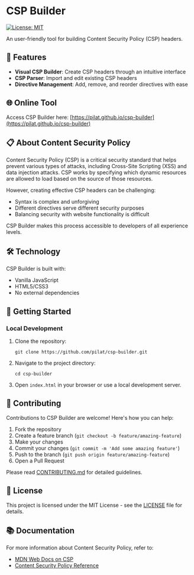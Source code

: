 # CSP Builder

[![License: MIT](https://img.shields.io/badge/License-MIT-blue.svg)](https://opensource.org/licenses/MIT)

An user-friendly tool for building Content Security Policy (CSP) headers.

## 🚀 Features

- **Visual CSP Builder**: Create CSP headers through an intuitive interface
- **CSP Parser**: Import and edit existing CSP headers
- **Directive Management**: Add, remove, and reorder directives with ease

## 🌐 Online Tool

Access CSP Builder here: [https://pilat.github.io/csp-builder](https://pilat.github.io/csp-builder)

## 📋 About Content Security Policy

Content Security Policy (CSP) is a critical security standard that helps prevent various types of attacks, including Cross-Site Scripting (XSS) and data injection attacks. CSP works by specifying which dynamic resources are allowed to load based on the source of those resources.

However, creating effective CSP headers can be challenging:
- Syntax is complex and unforgiving
- Different directives serve different security purposes
- Balancing security with website functionality is difficult

CSP Builder makes this process accessible to developers of all experience levels.

## 🛠️ Technology

CSP Builder is built with:
- Vanilla JavaScript
- HTML5/CSS3
- No external dependencies

## 🚦 Getting Started

### Local Development

1. Clone the repository:
   ```
   git clone https://github.com/pilat/csp-builder.git
   ```

2. Navigate to the project directory:
   ```
   cd csp-builder
   ```

3. Open `index.html` in your browser or use a local development server.

## 🤝 Contributing

Contributions to CSP Builder are welcome! Here's how you can help:

1. Fork the repository
2. Create a feature branch (`git checkout -b feature/amazing-feature`)
3. Make your changes
4. Commit your changes (`git commit -m 'Add some amazing feature'`)
5. Push to the branch (`git push origin feature/amazing-feature`)
6. Open a Pull Request

Please read [CONTRIBUTING.md](CONTRIBUTING.md) for detailed guidelines.

## 📜 License

This project is licensed under the MIT License - see the [LICENSE](LICENSE) file for details.

## 📚 Documentation

For more information about Content Security Policy, refer to:
- [MDN Web Docs on CSP](https://developer.mozilla.org/en-US/docs/Web/HTTP/CSP)
- [Content Security Policy Reference](https://content-security-policy.com/)
